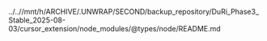 ../..//mnt/h/ARCHIVE/.UNWRAP/SECOND/backup_repository/DuRi_Phase3_Stable_2025-08-03/cursor_extension/node_modules/@types/node/README.md